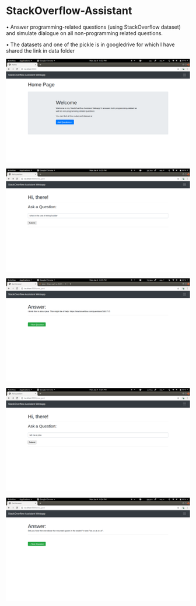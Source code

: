 # StackOverflow-Assistant

• Answer programming-related questions (using StackOverflow dataset) and simulate dialogue on all non-programming related questions.

• The datasets and one of the pickle is in googledrive for which I have shared the link in data folder


![](/images/home.png)

![](/images/prQ.png)

![](/images/prA.png)

![](/images/nprQ.png)

![](/images/nprA.png)
